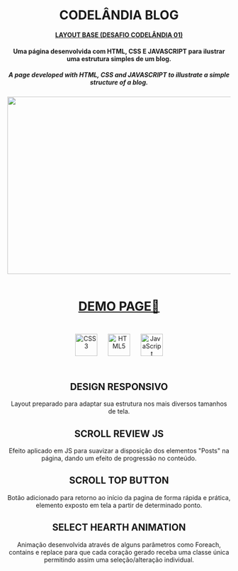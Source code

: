 # **<div align="center">CODELÂNDIA BLOG </div>**  
  

**<div align="center">[LAYOUT BASE (DESAFIO CODELÂNDIA 01)](https://www.figma.com/file/Yb9IBH56g7T1hdIyZ3BMNO/Codel%C3%A2ndia-Desafios?node-id=0%3A1)</div>**  
  

#### <div align="center">Uma página desenvolvida com HTML, CSS E JAVASCRIPT para ilustrar uma estrutura simples de um blog.</div>  
  

##### <div align="center"> A page developed with HTML, CSS and JAVASCRIPT to illustrate a simple structure of a blog. </div>  
  

<div align="center">
<img src="https://i.imgur.com/LcVASZk.png" align="center" height="400" width="750" />
</div>  
  

<br/>  

# **<div align="center">[DEMO PAGE🚀](https://mateusgerigk.github.io/Codelandia-Desafio01/)</div>**  
  

<br/>  

<div align="center">  
<img style="margin: 10px" src="https://profilinator.rishav.dev/skills-assets/css3-original-wordmark.svg" alt="CSS3" height="50" />  
<img style="margin: 10px" src="https://profilinator.rishav.dev/skills-assets/html5-original-wordmark.svg" alt="HTML5" height="50" />  
<img style="margin: 10px" src="https://profilinator.rishav.dev/skills-assets/javascript-original.svg" alt="JavaScript" height="50" />  
</div>  

<br/>  

## **<div align="center">DESIGN RESPONSIVO </div>**  
  

<div align="center">Layout preparado para adaptar sua estrutura nos mais diversos tamanhos de tela.</div>  
  

## **<div align="center">SCROLL REVIEW JS </div>**  
  

<div align="center">Efeito aplicado em JS para suavizar a disposição dos elementos "Posts" na página, dando um efeito de progressão no conteúdo. </div>  
  

## **<div align="center">SCROLL TOP BUTTON</div>**  
  

<div align="center">Botão adicionado para retorno ao início da pagina de forma rápida e prática, elemento exposto em tela a partir de determinado ponto.</div>  
  

## **<div align="center">SELECT HEARTH ANIMATION</div>**  
  

<div align="center">Animação desenvolvida através de alguns parâmetros como Foreach, contains e replace para que cada coração gerado receba uma classe única permitindo assim uma seleção/alteração individual.</div>  

<br />
